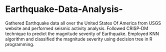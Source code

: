 # Earthquake-Data-Analysis-
Gathered Earthquake data  all over the United States Of America from USGS website   and performed seismic activity analysis. 
Followed CRISP-DM technique to predict the magnitude severity of Earthquake.
Employed KNN algorithm and classified the magnitude severity using decision tree in R programming.

